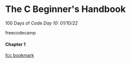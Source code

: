 # The C Beginner's Handbook

100 Days of Code *Day 10: 01/10/22*

freecodecamp 

#### Chapter 1

[fcc bookmark](https://www.freecodecamp.org/news/the-c-beginners-handbook/#introduction-to-c)

